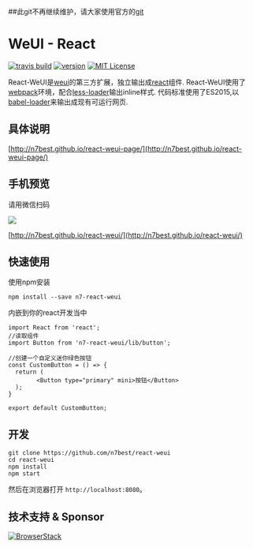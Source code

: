 ##此git不再继续维护，请大家使用官方的[git](https://github.com/weui/react-weui)
# WeUI - React
[![travis build](https://img.shields.io/travis/n7best/react-weui.svg?style=flat-square)](https://travis-ci.org/n7best/react-weui)
[![version](https://img.shields.io/npm/v/n7-react-weui.svg?style=flat-square)](https://www.npmjs.com/package/n7-react-weui)
[![MIT License](https://img.shields.io/npm/l/react-weui.svg?style=flat-square)](http://opensource.org/licenses/MIT)


React-WeUI是[weui](https://github.com/weui/weui)的第三方扩展，独立输出成[react](http://facebook.github.io/react/)组件. React-WeUI使用了[webpack](http://webpack.github.io/)环境，配合[less-loader](https://github.com/webpack/less-loader)输出inline样式. 代码标准使用了ES2015,以[babel-loader](https://github.com/babel/babel-loader)来输出成现有可运行网页.

## 具体说明
[http://n7best.github.io/react-weui-page/](http://n7best.github.io/react-weui-page/)

## 手机预览

请用微信扫码

![](./dist/images/qrcode.png)

[http://n7best.github.io/react-weui/](http://n7best.github.io/react-weui/)

## 快速使用

使用npm安装
```
npm install --save n7-react-weui
```
内嵌到你的react开发当中
```
import React from 'react';
//读取组件
import Button from 'n7-react-weui/lib/button';

//创建一个自定义迷你绿色按钮
const CustomButton = () => {
  return (
        <Button type="primary" mini>按钮</Button>
  );
}

export default CustomButton;
```

## 开发

```
git clone https://github.com/n7best/react-weui
cd react-weui
npm install
npm start
```
然后在浏览器打开 `http://localhost:8080`。

## 技术支持 & Sponsor
[![BrowserStack](https://jquery.org/resources/members/browserstack.png)](https://www.browserstack.com/)

